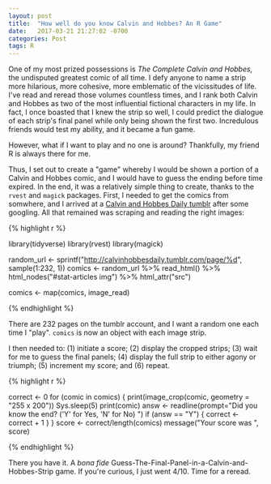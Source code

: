 ```yaml
---
layout: post
title:  "How well do you know Calvin and Hobbes? An R Game"
date:   2017-03-21 21:27:02 -0700
categories: Post
tags: R
---
```


One of my most prized possessions is *The Complete Calvin and Hobbes,* the undisputed greatest comic of all time. I defy anyone to name a strip more hilarious, more 
cohesive, more emblematic of the vicissitudes of life. I've read and reread those volumes countless times, and
I rank both Calvin and Hobbes as two of the most influential fictional characters in my life. In fact, I once boasted that I knew
the strip so well, I could predict the dialogue of each strip's final panel while only being shown the first two. Incredulous friends would
test my ability, and it became a fun game.

However, what if I want to play and no one is around? Thankfully, my friend R is always there for me.

<!--more-->

Thus, I set out to create a "game" whereby I would be shown a portion of a Calvin and Hobbes comic, and I would have
to guess the ending before time expired. In the end, it was a relatively simple thing to create, thanks to the `rvest` and
`magick` packages. First, I needed to get the comics from somwhere, and I arrived at a [Calvin and Hobbes Daily tumblr](http://calvinhobbesdaily.tumblr.com/) after
some googling. All that remained was scraping and reading the right images:

{% highlight r %}

library(tidyverse)
library(rvest)
library(magick)

random_url <- sprintf("http://calvinhobbesdaily.tumblr.com/page/%d", sample(1:232, 1))
comics <- random_url %>% 
  read_html() %>% 
  html_nodes("#stat-articles img") %>% 
  html_attr("src")

comics <- map(comics, image_read)

{% endhighlight %}

There are 232 pages on the tumblr account, and I want a random one each time I "play". `comics` is now an object with each image strip.

I then needed to: (1) initiate a score; (2) display the cropped strips; (3) wait for me to guess the final panels; (4) display the full strip to either
agony or triumph; (5) increment my score; and (6) repeat. 

{% highlight r %}

correct <- 0
for (comic in comics) {
  print(image_crop(comic, geometry = "255 x 200"))
  Sys.sleep(5)
  print(comic)
  answ <- readline(prompt="Did you know the end? ('Y' for Yes, 'N' for No) ")
  if (answ == "Y") {
    correct <- correct + 1
  }
}
score <- correct/length(comics)
message("Your score was ", score)

{% endhighlight %}

There you have it. A *bona fide* Guess-The-Final-Panel-in-a-Calvin-and-Hobbes-Strip game. If you're curious, I just went 4/10. Time
for a reread.


